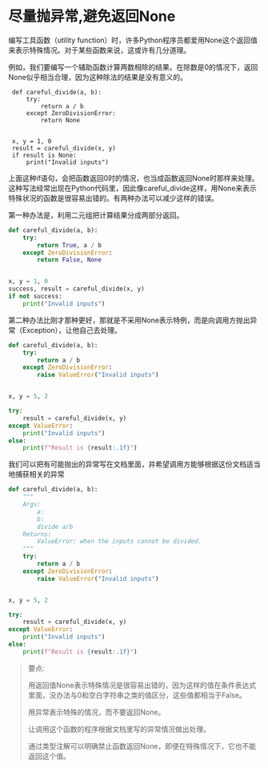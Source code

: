 # 尽量抛异常,避免返回None

编写工具函数（utility function）时，许多Python程序员都爱用None这个返回值来表示特殊情况。对于某些函数来说，这或许有几分道理。

例如，我们要编写一个辅助函数计算两数相除的结果。在除数是0的情况下，返回None似乎相当合理，因为这种除法的结果是没有意义的。

```
 def careful_divide(a, b):
     try:
         return a / b
     except ZeroDivisionError:
         return None
 
 
 x, y = 1, 0
 result = careful_divide(x, y)
 if result is None:
     print("Invalid inputs")
```

上面这种if语句，会把函数返回0时的情况，也当成函数返回None时那样来处理。这种写法经常出现在Python代码里，因此像careful_divide这样，用None来表示特殊状况的函数是很容易出错的。有两种办法可以减少这样的错误。

第一种办法是，利用二元组把计算结果分成两部分返回。

```python
def careful_divide(a, b):
    try:
        return True, a / b
    except ZeroDivisionError:
        return False, None


x, y = 1, 0
success, result = careful_divide(x, y)
if not success:
    print("Invalid inputs")
```

第二种办法比刚才那种更好，那就是不采用None表示特例，而是向调用方抛出异常（Exception），让他自己去处理。

```python
def careful_divide(a, b):
    try:
        return a / b
    except ZeroDivisionError:
        raise ValueError("Invalid inputs")


x, y = 5, 2

try:
    result = careful_divide(x, y)
except ValueError:
    print("Invalid inputs")
else:
    print(f"Result is {result:.1f}")
```

我们可以把有可能抛出的异常写在文档里面，并希望调用方能够根据这份文档适当地捕获相关的异常

```PYTHON
def careful_divide(a, b):
    """
    Args:
        a:
        b:
        divide a/b
    Returns:
        ValueError: when the inputs cannot be divided.
    """
    try:
        return a / b
    except ZeroDivisionError:
        raise ValueError("Invalid inputs")


x, y = 5, 2

try:
    result = careful_divide(x, y)
except ValueError:
    print("Invalid inputs")
else:
    print(f"Result is {result:.1f}")
```

> 要点:
>
> 用返回值None表示特殊情况是很容易出错的，因为这样的值在条件表达式里面，没办法与0和空白字符串之类的值区分，这些值都相当于False。
>
> 用异常表示特殊的情况，而不要返回None。
>
> 让调用这个函数的程序根据文档里写的异常情况做出处理。
>
> 通过类型注解可以明确禁止函数返回None，即便在特殊情况下，它也不能返回这个值。

